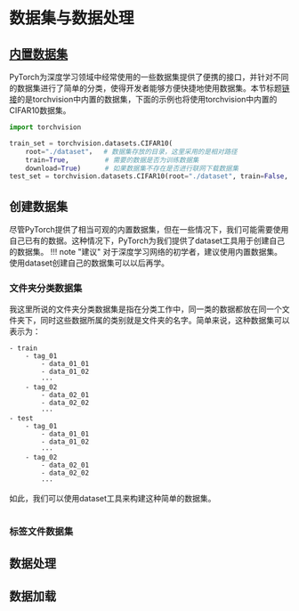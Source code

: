 # 数据集与数据处理
## [内置数据集](https://pytorch.org/vision/stable/datasets.html#built-in-datasets)
PyTorch为深度学习领域中经常使用的一些数据集提供了便携的接口，并针对不同的数据集进行了简单的分类，使得开发者能够方便快捷地使用数据集。本节标题[链接](https://pytorch.org/vision/stable/datasets.html#built-in-datasets)的是torchvision中内置的数据集，下面的示例也将使用torchvision中内置的CIFAR10数据集。
```python title='（1）使用CIFAR10数据集'
import torchvision

train_set = torchvision.datasets.CIFAR10(
    root="./dataset"，  # 数据集存放的目录，这里采用的是相对路径
    train=True,         # 需要的数据是否为训练数据集
    download=True)      # 如果数据集不存在是否进行联网下载数据集
test_set = torchvision.datasets.CIFAR10(root="./dataset", train=False, download=True)
```
## 创建数据集
尽管PyTorch提供了相当可观的内置数据集，但在一些情况下，我们可能需要使用自己已有的数据。这种情况下，PyTorch为我们提供了dataset工具用于创建自己的数据集。
!!! note "建议"
    对于深度学习网络的初学者，建议使用内置数据集。使用dataset创建自己的数据集可以以后再学。
### 文件夹分类数据集
我这里所说的文件夹分类数据集是指在分类工作中，同一类的数据都放在同一个文件夹下，同时这些数据所属的类别就是文件夹的名字。简单来说，这种数据集可以表示为：
```
- train
    - tag_01
        - data_01_01
        - data_01_02
        ···
    - tag_02
        - data_02_01
        - data_02_02
        ···
- test
    - tag_01
        - data_01_01
        - data_01_02
        ···
    - tag_02
        - data_02_01
        - data_02_02
        ···
```
如此，我们可以使用dataset工具来构建这种简单的数据集。
```python title="（2）dataset示例01"

```
### 标签文件数据集

## 数据处理

## 数据加载